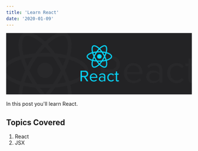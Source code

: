 ```yaml
---
title: 'Learn React'
date: '2020-01-09'
---
```


![React](./react.jpeg)

In this post you'll learn React.

## Topics Covered

1. React
2. JSX
